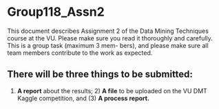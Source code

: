 # Group118_Assn2

This document describes Assignment 2 of the Data Mining Techniques course at the VU.
Please make sure you read it thoroughly and carefully. This is a group task (maximum 3 mem-
bers), and please make sure all team members contribute to the work as expected. 


## There will be three things to be submitted:

1) **A report** about the results; 2) **A file** to be uploaded on the
VU DMT Kaggle competition, and (3) **A process report.**
